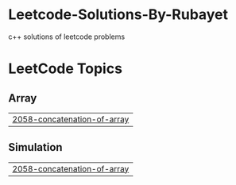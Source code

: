 # Leetcode-Solutions-By-Rubayet
c++ solutions of leetcode problems

<!---LeetCode Topics Start-->
# LeetCode Topics
## Array
|  |
| ------- |
| [2058-concatenation-of-array](https://github.com/iamrubayet/Leetcode-Solutions-By-Rubayet/tree/master/2058-concatenation-of-array) |
## Simulation
|  |
| ------- |
| [2058-concatenation-of-array](https://github.com/iamrubayet/Leetcode-Solutions-By-Rubayet/tree/master/2058-concatenation-of-array) |
<!---LeetCode Topics End-->